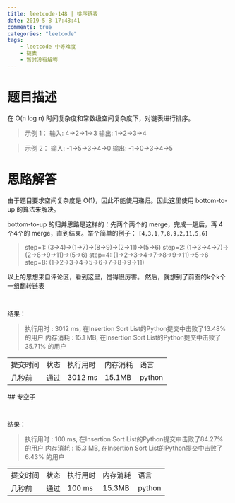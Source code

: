 ```yaml
---
title: leetcode-148 | 排序链表  
date: 2019-5-8 17:48:41
comments: true
categories: "leetcode"
tags: 
    - leetcode 中等难度
    - 链表
    - 暂时没有解答
---
```

# 题目描述
在 O(n log n) 时间复杂度和常数级空间复杂度下，对链表进行排序。

><span>示例 1：</span>
输入: 4->2->1->3
输出: 1->2->3->4

><span>示例 2：</span>
输入: -1->5->3->4->0
输出: -1->0->3->4->5




# 思路解答
由于题目要求空间复杂度是 O(1)，因此不能使用递归。因此这里使用 bottom-to-up 的算法来解决。

bottom-to-up 的归并思路是这样的：先两个两个的 merge，完成一趟后，再 4 个4个的 merge，直到结束。举个简单的例子：
`[4,3,1,7,8,9,2,11,5,6]`

>step=1: (3->4)->(1->7)->(8->9)->(2->11)->(5->6)
step=2: (1->3->4->7)->(2->8->9->11)->(5->6)
step=4: (1->2->3->4->7->8->9->11)->5->6
step=8: (1->2->3->4->5->6->7->8->9->11)

以上的思想来自评论区，看到这里，觉得很厉害。
然后，就想到了前面的k个k个一组翻转链表

``` python
        
```


<span class="title2">结果：</span>
>执行用时 : 3012 ms, 在Insertion Sort List的Python提交中击败了13.48% 的用户
内存消耗 : 15.1 MB, 在Insertion Sort List的Python提交中击败了35.71% 的用户
<table><tr><td>提交时间</td><td>状态</td><td>执行用时</td><td>内存消耗</td><td>语言</td></tr><tr><td>几秒前</td><td>通过</td><td>3012 ms</td><td>15.1MB</td><td>python</td></tr></table>
## 专空子


``` python
        
```

<span class="title2">结果：</span>
>执行用时 : 100 ms, 在Insertion Sort List的Python提交中击败了84.27% 的用户
内存消耗 : 15.3 MB, 在Insertion Sort List的Python提交中击败了6.43% 的用户
<table><tr><td>提交时间</td><td>状态</td><td>执行用时</td><td>内存消耗</td><td>语言</td></tr><tr><td>几秒前</td><td>通过</td><td>100 ms</td><td>15.3MB</td><td>python</td></tr></table>
